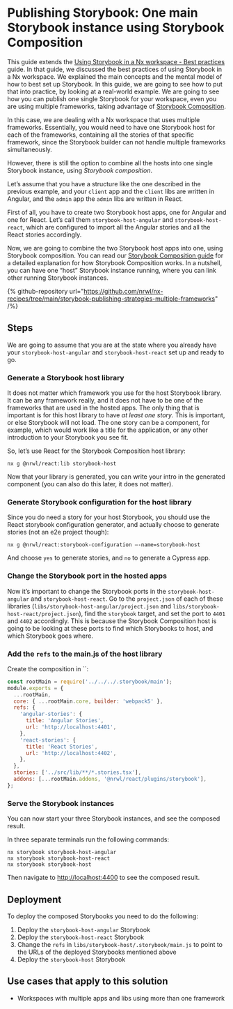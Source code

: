 # Publishing Storybook: One main Storybook instance using Storybook Composition

This guide extends the
[Using Storybook in a Nx workspace - Best practices](/storybook/best-practices) guide. In that guide, we discussed the best practices of using Storybook in a Nx workspace. We explained the main concepts and the mental model of how to best set up Storybook. In this guide, we are going to see how to put that into practice, by looking at a real-world example. We are going to see how you can publish one single Storybook for your workspace, even you are using multiple frameworks, taking advantage of [Storybook Composition](/storybook/storybook-composition-setup).

In this case, we are dealing with a Nx workspace that uses multiple frameworks. Essentially, you would need to have one Storybook host for each of the frameworks, containing all the stories of that specific framework, since the Storybook builder can not handle multiple frameworks simultaneously.

However, there is still the option to combine all the hosts into one single Storybook instance, using _Storybook composition_.

Let’s assume that you have a structure like the one described in the previous example, and your `client` app and the `client` libs are written in Angular, and the `admin` app the `admin` libs are written in React.

First of all, you have to create two Storybook host apps, one for Angular and one for React. Let’s call them `storybook-host-angular` and `storybook-host-react`, which are configured to import all the Angular stories and all the React stories accordingly.

Now, we are going to combine the two Storybook host apps into one, using Storybook composition. You can read our [Storybook Composition guide](/storybook/storybook-composition-setup) for a detailed explanation for how Storybook Composition works. In a nutshell, you can have one “host” Storybook instance running, where you can link other running Storybook instances.

{% github-repository url="https://github.com/nrwl/nx-recipes/tree/main/storybook-publishing-strategies-multiple-frameworks" /%}

## Steps

We are going to assume that you are at the state where you already have your `storybook-host-angular` and `storybook-host-react` set up and ready to go.

### Generate a Storybook host library

It does not matter which framework you use for the host Storybook library. It can be any framework really, and it does not have to be one of the frameworks that are used in the hosted apps. The only thing that is important is for this host library to have _at least one story_. This is important, or else Storybook will not load. The one story can be a component, for example, which would work like a title for the application, or any other introduction to your Storybook you see fit.

So, let’s use React for the Storybook Composition host library:

```shell
nx g @nrwl/react:lib storybook-host
```

Now that your library is generated, you can write your intro in the generated component (you can also do this later, it does not matter).

### Generate Storybook configuration for the host library

Since you do need a story for your host Storybook, you should use the React storybook configuration generator, and actually choose to generate stories (not an e2e project though):

```shell
nx g @nrwl/react:storybook-configuration –-name=storybook-host
```

And choose `yes` to generate stories, and `no` to generate a Cypress app.

### Change the Storybook port in the hosted apps

Now it’s important to change the Storybook ports in the `storybook-host-angular` and `storybook-host-react`. Go to the `project.json` of each of these libraries (`libs/storybook-host-angular/project.json` and `libs/storybook-host-react/project.json`), find the `storybook` target, and set the port to `4401` and `4402` accordingly. This is because the Storybook Composition host is going to be looking at these ports to find which Storybooks to host, and which Storybook goes where.

### Add the `refs` to the main.js of the host library

Create the composition in ``:

```javascript {% fileName="libs/storybook-host/.storybook/main.js" %}
const rootMain = require('../../../.storybook/main');
module.exports = {
  ...rootMain,
  core: { ...rootMain.core, builder: 'webpack5' },
  refs: {
    'angular-stories': {
      title: 'Angular Stories',
      url: 'http://localhost:4401',
    },
    'react-stories': {
      title: 'React Stories',
      url: 'http://localhost:4402',
    },
  },
  stories: ['../src/lib/**/*.stories.tsx'],
  addons: [...rootMain.addons, '@nrwl/react/plugins/storybook'],
};
```

### Serve the Storybook instances

You can now start your three Storybook instances, and see the composed result.

In three separate terminals run the following commands:

```shell
nx storybook storybook-host-angular
nx storybook storybook-host-react
nx storybook storybook-host
```

Then navigate to [http://localhost:4400](http://localhost:4400) to see the composed result.

## Deployment

To deploy the composed Storybooks you need to do the following:

1. Deploy the `storybook-host-angular` Storybook
2. Deploy the `storybook-host-react` Storybook
3. Change the `refs` in `libs/storybook-host/.storybook/main.js` to point to the URLs of the deployed Storybooks mentioned above
4. Deploy the `storybook-host` Storybook

## Use cases that apply to this solution

- Workspaces with multiple apps and libs using more than one framework
